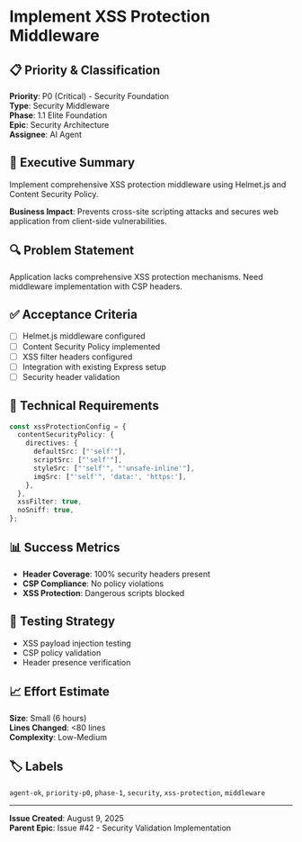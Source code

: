 # Implement XSS Protection Middleware

## 📋 Priority & Classification

**Priority**: P0 (Critical) - Security Foundation  
**Type**: Security Middleware  
**Phase**: 1.1 Elite Foundation  
**Epic**: Security Architecture  
**Assignee**: AI Agent

## 🎯 Executive Summary

Implement comprehensive XSS protection middleware using Helmet.js and Content
Security Policy.

**Business Impact**: Prevents cross-site scripting attacks and secures web
application from client-side vulnerabilities.

## 🔍 Problem Statement

Application lacks comprehensive XSS protection mechanisms. Need middleware
implementation with CSP headers.

## ✅ Acceptance Criteria

- [ ] Helmet.js middleware configured
- [ ] Content Security Policy implemented
- [ ] XSS filter headers configured
- [ ] Integration with existing Express setup
- [ ] Security header validation

## 🔧 Technical Requirements

```typescript
const xssProtectionConfig = {
  contentSecurityPolicy: {
    directives: {
      defaultSrc: ["'self'"],
      scriptSrc: ["'self'"],
      styleSrc: ["'self'", "'unsafe-inline'"],
      imgSrc: ["'self'", 'data:', 'https:'],
    },
  },
  xssFilter: true,
  noSniff: true,
};
```

## 📊 Success Metrics

- **Header Coverage**: 100% security headers present
- **CSP Compliance**: No policy violations
- **XSS Protection**: Dangerous scripts blocked

## 🧪 Testing Strategy

- XSS payload injection testing
- CSP policy validation
- Header presence verification

## 📈 Effort Estimate

**Size**: Small (6 hours)  
**Lines Changed**: <80 lines  
**Complexity**: Low-Medium

## 🏷️ Labels

`agent-ok`, `priority-p0`, `phase-1`, `security`, `xss-protection`, `middleware`

---

**Issue Created**: August 9, 2025  
**Parent Epic**: Issue #42 - Security Validation Implementation
